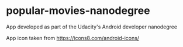 # popular-movies-nanodegree
App developed as part of the Udacity's Android developer nanodegree

App icon taken from https://icons8.com/android-icons/